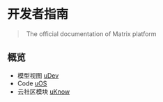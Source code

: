 # 开发者指南

>​	 The official documentation of Matrix platform

## 概览

* 模型视图 [uDev]()
* Code [uOS](http://18.188.110.26/matrix.os/)
* 云社区模块 [uKnow](http://utb.cloud/uKnow) 